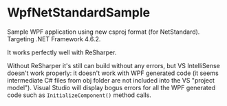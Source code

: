 # WpfNetStandardSample
Sample WPF application using new csproj format (for NetStandard). Targeting .NET Framework 4.6.2.

It works perfectly well with ReSharper.

Without ReSharper it's still can build without any errors, but VS IntelliSense doesn't work properly: it doesn't work with WPF generated code (it seems intermediate C# files from obj folder are not included into the VS "project model"). Visual Studio will display bogus errors for all the WPF generated code such as `InitializeComponent()` method calls.
